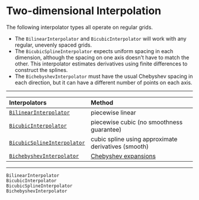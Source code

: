 # Two-dimensional Interpolation

The following interpolator types all operate on regular grids.
* The `BilinearInterpolator` and `BicubicInterpolator` will work with any regular, unevenly spaced grids.
* The `BicubicSplineInterpolator` expects uniform spacing in each dimension, although the spacing on one axis doesn't have to match the other. This interpolator estimates derivatives using finite differences to construct the splines.
* The `BichebyshevInterpolator` must have the usual Chebyshev spacing in each direction, but it can have a different number of points on each axis.

------

Interpolators | Method
 :-- | :--
[`BilinearInterpolator`](@ref) | piecewise linear
[`BicubicInterpolator`](@ref) | piecewise cubic (no smoothness guarantee)
[`BicubicSplineInterpolator`](@ref) | cubic spline using approximate derivatives (smooth)
[`BichebyshevInterpolator`](@ref) | [Chebyshev expansions](chebyshev.md)

------

```@docs
BilinearInterpolator
BicubicInterpolator
BicubicSplineInterpolator
BichebyshevInterpolator
```
